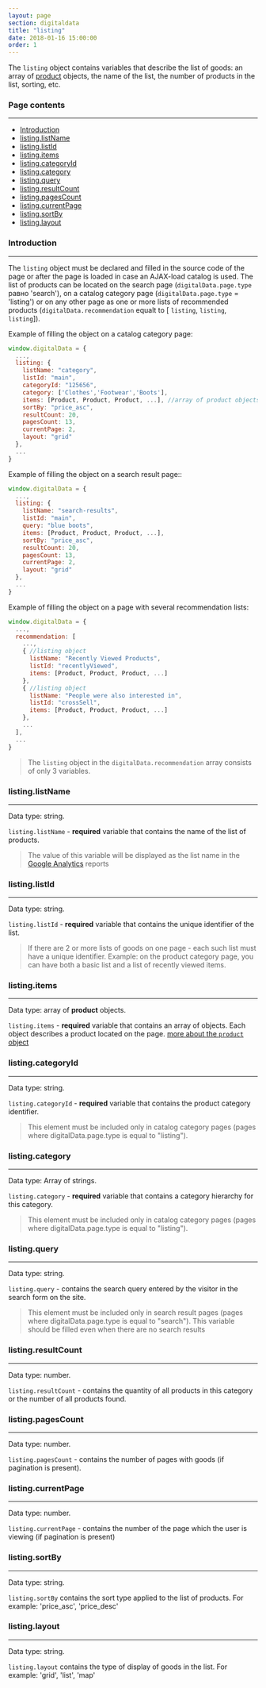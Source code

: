 ```yaml
---
layout: page
section: digitaldata
title: "listing"
date: 2018-01-16 15:00:00
order: 1
---
```


The `listing` object contains variables that describe the list of goods: an array of [product](/digitaldata/product) objects, the name of the list, the number of products in the list, sorting, etc.

### Page contents
------
<ul class="page-navigation">
  <li><a href="#0">Introduction</a></li>
  <li><a href="#1">listing.listName</a></li>
  <li><a href="#2">listing.listId</a></li>
  <li><a href="#3">listing.items</a></li>
  <li><a href="#4">listing.categoryId</a></li>
  <li><a href="#5">listing.category</a></li>
  <li><a href="#6">listing.query</a></li>
  <li><a href="#7">listing.resultCount</a></li>
  <li><a href="#8">listing.pagesCount</a></li>
  <li><a href="#9">listing.currentPage</a></li>
  <li><a href="#10">listing.sortBy</a></li>
  <li><a href="#11">listing.layout</a></li>
</ul>


### <a name="0"></a>Introduction
------
The `listing` object must be declared and filled in the source code of the page or after the page is loaded in case an AJAX-load catalog is used. The list of products can be located on the search page (`digitalData.page.type` равно 'search'), on a catalog category page (`digitalData.page.type` = 'listing') or on any other page as one or more lists of recommended products (`digitalData.recommendation` equalt to [ `listing`, `listing`, `listing`]).

Example of filling the object on a catalog category page:
```javascript
window.digitalData = {
  ...,
  listing: {
    listName: "category",
    listId: "main",
    categoryId: "125656",
    category: ['Clothes','Footwear','Boots'],
    items: [Product, Product, Product, ...], //array of product objects
    sortBy: "price_asc",
    resultCount: 20,
    pagesCount: 13,
    currentPage: 2,       
    layout: "grid"
  },
  ...
}
```

Example of filling the object on a search result page::
```javascript
window.digitalData = {
  ...,
  listing: {
    listName: "search-results",
    listId: "main",
    query: "blue boots",
    items: [Product, Product, Product, ...],
    sortBy: "price_asc",
    resultCount: 20,
    pagesCount: 13,
    currentPage: 2,       
    layout: "grid"
  },
  ...
}
```

Example of filling the object on a page with several recommendation lists:
```javascript
window.digitalData = {
  ...,
  recommendation: [
    ...,
    { //listing object
      listName: "Recently Viewed Products",
      listId: "recentlyViewed",
      items: [Product, Product, Product, ...]
    },
    { //listing object
      listName: "People were also interested in",
      listId: "crossSell",
      items: [Product, Product, Product, ...]
    },
    ...
  ],
  ...
}
```

>The `listing` object in the `digitalData.recommendation` array consists of only 3 variables.

### <a name="1"></a>listing.listName
------
Data type: string.

`listing.listName` - **required** variable that contains the name of the list of products.

>The value of this variable will be displayed as the list name in the [Google Analytics](/integrations/google-analytics) reports

### <a name="2"></a>listing.listId
------
Data type: string.

`listing.listId` - **required** variable that contains the unique identifier of the list.

>If there are 2 or more lists of goods on one page - each such list must have a unique identifier. Example: on the product category page, you can have both a basic list and a list of recently viewed items.

### <a name="3"></a>listing.items
------
Data type: array of **product** objects.

`listing.items` - **required** variable that contains an array of objects. Each object describes a product located on the page. [more about the `product` object](/digitaldata/product)

### <a name="4"></a>listing.categoryId
------
Data type: string.

`listing.categoryId` - **required** variable that contains the product category identifier.

>This element must be included only in catalog category pages (pages where digitalData.page.type is equal to "listing").

### <a name="5"></a>listing.category
------
Data type: Array of strings.

`listing.category` - **required** variable that contains a category hierarchy for this category. 

>This element must be included only in catalog category pages (pages where digitalData.page.type is equal to "listing").

### <a name="6"></a>listing.query
------
Data type: string.

`listing.query` - contains the search query entered by the visitor in the search form on the site.

>This element must be included only in search result pages (pages where digitalData.page.type is equal to "search").
>This variable should be filled even when there are no search results

### <a name="7"></a>listing.resultCount
------
Data type: number.

`listing.resultCount` - contains the quantity of all products in this category or the number of all products found.

### <a name="8"></a>listing.pagesCount
------
Data type: number.

`listing.pagesCount` - contains the number of pages with goods (if pagination is present).

### <a name="9"></a>listing.currentPage
------
Data type: number.

`listing.currentPage` - contains the number of the page which the user is viewing (if pagination is present)

### <a name="10"></a>listing.sortBy
------
Data type: string.

`listing.sortBy` contains the sort type applied to the list of products. For example: 'price_asc', 'price_desc'

### <a name="11"></a>listing.layout
------
Data type: string.

`listing.layout` contains the type of display of goods in the list. For example: 'grid', 'list', 'map'